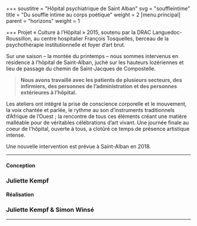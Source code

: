 +++
soustitre = "Hôpital psychiatrique de Saint Alban"
svg = "souffleintime"
title = "Du souffle intime au corps poétique"
weight = 2
[menu.principal]
parent = "horizons"
weight = 1

+++
Projet « Culture à l’Hôpital » 2015, soutenu par la DRAC Languedoc-Roussillon, au centre hospitalier François Tosquelles, berceau de la psychothérapie institutionnelle et foyer d’art brut.

Sur une saison – la montée du printemps – nous sommes intervenus en résidence à l’hôpital de Saint-Alban, juché sur les hauteurs lozériennes et lieu de passage du chemin de Saint-Jacques de Compostelle.

<blockquote>
<p><strong>Nous avons travaillé avec les patients de plusieurs secteurs, des infirmiers, des personnes de l’administration et des personnes extérieures à l’hôpital.</strong></p>
</blockquote>

Les ateliers ont intégré la prise de conscience corporelle et le mouvement, la voix chantée et parlée, le rythme au son d’instruments traditionnels d’Afrique de l’Ouest ; la rencontre de tous ces éléments créant une matière malléable pour de véritables célébrations d’art vivant. Une journée finale au coeur de l'hôpital, ouverte à tous, a clotûré ce temps de présence artistique intense.

Une nouvelle intervention est prévue à Saint-Alban en 2018.
<hr>

#### Conception

### Juliette Kempf

#### Réalisation

### Juliette Kempf & Simon Winsé

<hr>
